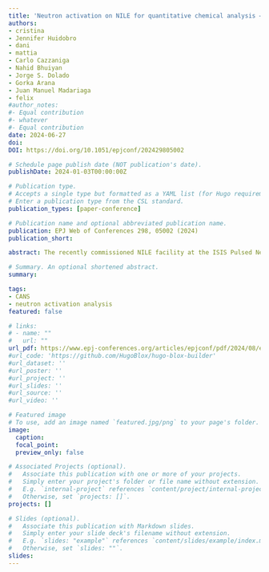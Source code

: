 ```yaml
---
title: 'Neutron activation on NILE for quantitative chemical analysis – First results and outlook'
authors:
- cristina
- Jennifer Huidobro
- dani
- mattia
- Carlo Cazzaniga
- Nahid Bhuiyan
- Jorge S. Dolado
- Gorka Arana
- Juan Manuel Madariaga
- felix
#author_notes:
#- Equal contribution
#- whatever
#- Equal contribution
date: 2024-06-27
doi: 
DOI: https://doi.org/10.1051/epjconf/202429805002

# Schedule page publish date (NOT publication's date).
publishDate: 2024-01-03T00:00:00Z

# Publication type.
# Accepts a single type but formatted as a YAML list (for Hugo requirements).
# Enter a publication type from the CSL standard.
publication_types: [paper-conference]

# Publication name and optional abbreviated publication name.
publication: EPJ Web of Conferences 298, 05002 (2024)
publication_short:

abstract: The recently commissioned NILE facility at the ISIS Pulsed Neutron & Muon Source has been employed to perform neutron activation analysis with 14 MeV neutrons from its D-T source. In this first study of its kind on NILE, we have placed an intentional focus on the use of these new experimental capabilities for the study of cementitious materials. Following neutron irradiation, the resulting gamma-ray spectra enable us to assess the current capabilities of NILE for non-destructive and quantitative elemental analysis of specimens of direct industrial relevance, and demonstrate adequate sensitivity levels to both major and trace components, some of which are not accessible with other analytical techniques. The dependence of the spectroscopic data on source-to-sample distance also shows order-of-magnitude gains associated with the ability to implement neutron irradiation within a few mm from the source. All in all, the experimental results presented herein evince the suitability and yet-to-tapped potential of NILE to implement neutron-activation analysis with typical irradiation times well under one hour.

# Summary. An optional shortened abstract.
summary:

tags:
- CANS
- neutron activation analysis
featured: false

# links:
# - name: ""
#   url: ""
url_pdf: https://www.epj-conferences.org/articles/epjconf/pdf/2024/08/epjconf_ucans2024_05002.pdf
#url_code: 'https://github.com/HugoBlox/hugo-blox-builder'
#url_dataset: ''
#url_poster: ''
#url_project: ''
#url_slides: ''
#url_source: ''
#url_video: ''

# Featured image
# To use, add an image named `featured.jpg/png` to your page's folder. 
image:
  caption:
  focal_point:
  preview_only: false

# Associated Projects (optional).
#   Associate this publication with one or more of your projects.
#   Simply enter your project's folder or file name without extension.
#   E.g. `internal-project` references `content/project/internal-project/index.md`.
#   Otherwise, set `projects: []`.
projects: []

# Slides (optional).
#   Associate this publication with Markdown slides.
#   Simply enter your slide deck's filename without extension.
#   E.g. `slides: "example"` references `content/slides/example/index.md`.
#   Otherwise, set `slides: ""`.
slides:
---
```


<!-- Main text. Remove this comment and add your extra content here.

{{% callout note %}}
Click the *Cite* button above to demo the feature to enable visitors to import publication metadata into their reference management software.
{{% /callout %}}

{{% callout note %}}
Create your slides in Markdown - click the *Slides* button to check out the example.
{{% /callout %}}

Add the publication's **full text** or **supplementary notes** here. You can use rich formatting such as including [code, math, and images](https://docs.hugoblox.com/content/writing-markdown-latex/).

-->
